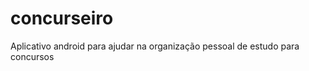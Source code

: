 concurseiro
===========

Aplicativo android para ajudar na organização pessoal de estudo para concursos
